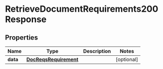

# RetrieveDocumentRequirements200Response


## Properties

| Name | Type | Description | Notes |
|------------ | ------------- | ------------- | -------------|
|**data** | [**DocReqsRequirement**](DocReqsRequirement.md) |  |  [optional] |




